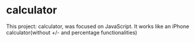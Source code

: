 # calculator
This project: calculator, was focused on JavaScript. It works like an iPhone calculator(without +/- and percentage functionalities)
